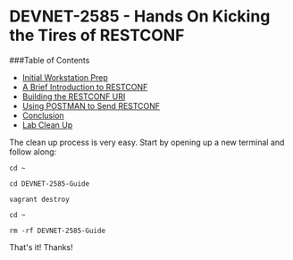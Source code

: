 # DEVNET-2585 - Hands On Kicking the Tires of RESTCONF

###Table of Contents
- [Initial Workstation Prep](DEVNET-2585-Guide.md)
- [A Brief Introduction to RESTCONF](restconf-intro.md)
- [Building the RESTCONF URI](restconf-lab.md)
- [Using POSTMAN to Send RESTCONF](postman-lab.md)
- [Conclusion](conclusion.md)
- [Lab Clean Up](cleanup.md)

The clean up process is very easy. Start by opening up a new terminal and follow along:


```
cd ~

cd DEVNET-2585-Guide

vagrant destroy

cd ~

rm -rf DEVNET-2585-Guide
```

That's it! Thanks!
